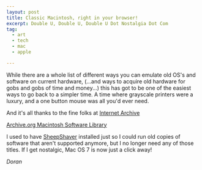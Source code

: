 ```yaml
---
layout: post
title: Classic Macintosh, right in your browser!
excerpt: Double U, Double U, Double U Dot Nostalgia Dot Com
tag:
  - art
  - tech
  - mac
  - apple

---
```


While there are a whole list of different ways you can emulate old OS's and software on current hardware, (...and ways to acquire old hardware for gobs and gobs of time and money...) this has got to be one of the easiest ways to go back to a simpler time. A time where grayscale printers were a luxury, and a one button mouse was all you'd ever need.

And it's all thanks to the fine folks at [Internet Archive][3142c7b8]

  [3142c7b8]: https://archive.org/ "Internet Archive"

[Archive.org Macintosh Software Library][4fd1b789]

  [4fd1b789]: http://blog.archive.org/2017/04/16/early-macintosh-emulation-comes-to-the-archive/ "Software Library: Macintosh"


I used to have [SheepShaver][0b5a43f5] installed just so I could run old copies of software that aren't supported anymore, but I no longer need any of those titles. If I get nostalgic, Mac OS 7 is now just a click away!

  [0b5a43f5]: http://www.emaculation.com/doku.php/sheepshaver "SheepShaver via Emaculation.com"

*Doran*

